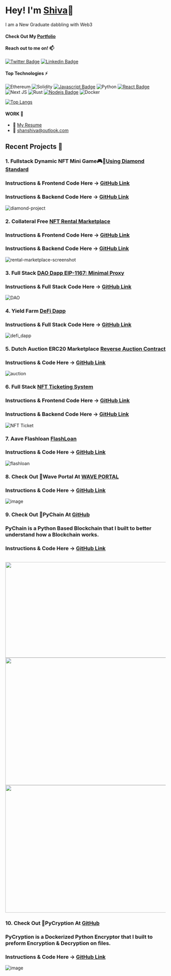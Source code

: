 

# Hey! I'm [Shiva](https://shiva-blockchain-portfolio.netlify.app/)👋

I am a New Graduate dabbling with Web3
<br>

#### Check Out My [Portfolio](https://shiva-blockchain-portfolio.netlify.app/)

#### Reach out to me on! :mailbox: 


[![Twitter Badge](https://img.shields.io/badge/-@SHIVA-1ca0f1?style=flat&labelColor=1ca0f1&logo=twitter&logoColor=white&link=https://twitter.com/shanshiva1)](https://twitter.com/shanshiva1) 
[![Linkedin Badge](https://img.shields.io/badge/-SHIVA-0e76a8?style=flat&labelColor=0e76a8&logo=linkedin&logoColor=white)](https://www.linkedin.com/in/shiva-shanmuganathan/) 


#### Top Technologies :zap:
![Ethereum](https://img.shields.io/badge/Ethereum-3C3C3D?style=for-the-badge&logo=Ethereum&logoColor=F0DB4F)
![Solidity](https://img.shields.io/badge/Solidity-%23363636.svg?style=for-the-badge&logo=solidity&logoColor=61DBFB)
[![Javascript Badge](https://img.shields.io/badge/-Javascript-F0DB4F?style=for-the-badge&labelColor=black&logo=javascript&logoColor=F0DB4F)](#)
![Python](https://img.shields.io/badge/python-3670A0?style=for-the-badge&logo=python&logoColor=ffdd54)
[![React Badge](https://img.shields.io/badge/-React-61DBFB?style=for-the-badge&labelColor=black&logo=react&logoColor=61DBFB)](#) 
![Next JS](https://img.shields.io/badge/Next-black?style=for-the-badge&logo=next.js&logoColor=61DBFB)
![Rust](https://img.shields.io/badge/rust-%23000000.svg?style=for-the-badge&logo=rust&logoColor=61DBFB)
[![Nodejs Badge](https://img.shields.io/badge/-Nodejs-3C873A?style=for-the-badge&labelColor=black&logo=node.js&logoColor=3C873A)](#) 
![Docker](https://img.shields.io/badge/docker-%230db7ed.svg?style=for-the-badge&logo=docker&logoColor=white)


[![Top Langs](https://github-readme-stats.vercel.app/api/top-langs/?username=ShivaShanmuganathan&hide=jupyter%20notebook,html,css&layout=compact&theme=gotham)](https://github.com/ShivaShanmuganathan/github-readme-stats)

#### WORK :briefcase:	
- :paperclip: [My Resume](https://drive.google.com/file/d/1kknmh6WKoV3OVh5YC67S7QWvqA4jd3Oj/view?usp=sharing)
- :email: shanshiva@outlook.com

## Recent Projects :rocket:	

### 1. Fullstack Dynamic NFT Mini Game🎮💎[Using Diamond Standard](https://diamond-dapp.vercel.app/)

### Instructions & Frontend Code Here -> [GitHub Link](https://github.com/ShivaShanmuganathan/Diamond-NFT-Mini-Game/tree/main/frontend)
### Instructions & Backend Code Here -> [GitHub Link](https://github.com/ShivaShanmuganathan/Diamond-NFT-Mini-Game/tree/main/backend)

![diamond-project](https://user-images.githubusercontent.com/30176438/168122891-5215481e-670c-4bd5-be10-1955768121f4.JPG)


### 2. Collateral Free [NFT Rental Marketplace](https://nft-rental-marketplace.netlify.app/)

### Instructions & Frontend Code Here -> [GitHub Link](https://github.com/ShivaShanmuganathan/rental-marketplace-frontend)
### Instructions & Backend Code Here -> [GitHub Link](https://github.com/ShivaShanmuganathan/NFT-Rental-Marketplace)

![rental-marketplace-screenshot](https://user-images.githubusercontent.com/30176438/160332907-c7f22001-f807-46a3-b999-be4a98895a12.png)


### 3. Full Stack [DAO Dapp EIP-1167: Minimal Proxy](http://fullstack-dao-dapp.vercel.app/)

### Instructions & Full Stack Code Here -> [GitHub Link](https://github.com/ShivaShanmuganathan/fullstack-dao-dapp)

![DAO](https://user-images.githubusercontent.com/30176438/160229135-18c529b9-ff18-49db-ba89-a5f8c6772001.png)

### 4. Yield Farm [DeFi Dapp](https://yieldfarm.netlify.app/)

### Instructions & Full Stack Code Here -> [GitHub Link](https://github.com/ShivaShanmuganathan/defi-dapp-yield-farm)

![defi_dapp](https://github.com/ShivaShanmuganathan/defi-dapp-yield-farm/raw/main/yield2.jpg)


### 5. Dutch Auction ERC20 Marketplace [Reverse Auction Contract](https://github.com/ShivaShanmuganathan/DutchAuction)

### Instructions & Code Here -> [GitHub Link](https://github.com/ShivaShanmuganathan/DutchAuction)

![auction](https://user-images.githubusercontent.com/30176438/160228951-94cc671a-f032-4e96-990d-f0b80e2e8007.png)

### 6. Full Stack [NFT Ticketing System](https://nft-ticketing-system.netlify.app/)

### Instructions & Frontend Code Here -> [GitHub Link](https://github.com/ShivaShanmuganathan/NFT-Ticketing-System-Frontend)
### Instructions & Backend Code Here -> [GitHub Link](https://github.com/ShivaShanmuganathan/NFT-Ticketing-System)

![NFT Ticket](https://user-images.githubusercontent.com/30176438/160229210-b6cb991f-d242-4607-82b9-3be3ef5b9580.png)

### 7. Aave Flashloan [FlashLoan](https://github.com/ShivaShanmuganathan/aave-flashloan)

### Instructions & Code Here -> [GitHub Link](https://github.com/ShivaShanmuganathan/aave-flashloan)

![flashloan](https://shiva-blockchain-portfolio.netlify.app/images/flashloan.gif)

### 8. Check Out 👋Wave Portal At [WAVE PORTAL](https://waveportal-baseline-student.shivashanmugana.repl.co/)

### Instructions & Code Here -> [GitHub Link](https://github.com/ShivaShanmuganathan/wave-portal)

![image](https://user-images.githubusercontent.com/30176438/138548209-975b149e-ae52-4fb7-89d4-7770bf55508f.png)

### 9. Check Out 🐍PyChain At [GitHub](https://github.com/ShivaShanmuganathan/PyChain)
### PyChain is a Python Based Blockchain that I built to better understand how a Blockchain works.
### Instructions & Code Here -> [GitHub Link](https://github.com/ShivaShanmuganathan/PyChain)
<br>


<img src="https://user-images.githubusercontent.com/30176438/132985082-3256a981-01d6-4149-a154-a131ca27bde1.png" width="550" height="300">


<img src="https://user-images.githubusercontent.com/30176438/132985076-b6956ee6-4834-4a16-bc6e-d926af51bfa6.png" width="650" height="400">

<img src="https://user-images.githubusercontent.com/30176438/132985081-43ab9138-c8b1-49ab-a82b-29c70d2e9c19.png" width="750" height="400">

### 10. Check Out 🔐PyCryption At [GitHub](https://github.com/ShivaShanmuganathan/PyCryption)
### PyCryption is a Dockerized Python Encryptor that I built to preform Encryption & Decryption on files.
### Instructions & Code Here -> [GitHub Link](https://github.com/ShivaShanmuganathan/PyCryption)

![image](https://user-images.githubusercontent.com/30176438/132206323-072bfead-e86c-4acc-8803-b8ee904c33e8.png)

